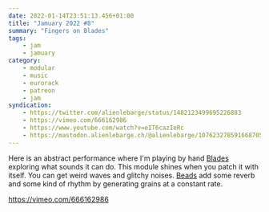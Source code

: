 ```yaml
---
date: 2022-01-14T23:51:13.456+01:00
title: "Jamuary 2022 #8"
summary: "Fingers on Blades"
tags:
    - jam
    - jamuary
category:
    - modular
    - music
    - eurorack
    - patreon
    - jam
syndication:
    - https://twitter.com/alienlebarge/status/1482123499695226883
    - https://vimeo.com/666162986
    - https://www.youtube.com/watch?v=eIT6cazIeRc
    - https://mastodon.alienlebarge.ch/@alienlebarge/107623278591668705
---
```

Here is an abstract performance where I'm playing by hand [Blades](https://mutable-instruments.net/modules/blades/) exploring what sounds it can do. This module shines when you patch it with itself. You can get weird waves and glitchy noises.
[Beads](https://mutable-instruments.net/modules/beads/) add some reverb and some kind of rhythm by generating grains at a constant rate.

https://vimeo.com/666162986

